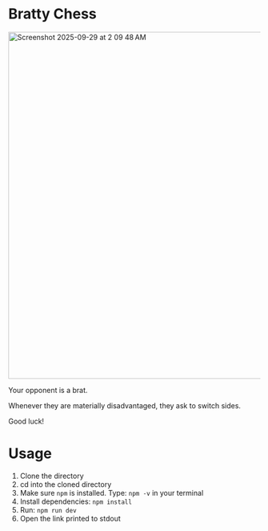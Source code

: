 # Bratty Chess
<img width="1032" height="692" alt="Screenshot 2025-09-29 at 2 09 48 AM" src="https://github.com/user-attachments/assets/5339756d-cd21-4987-b6e7-500d1aa1fba9" />

Your opponent is a brat. 

Whenever they are materially disadvantaged, they ask to switch sides. 

Good luck!

# Usage
1. Clone the directory
2. cd into the cloned directory
3. Make sure `npm` is installed. Type: `npm -v` in your terminal 
4. Install dependencies: `npm install`
5. Run: `npm run dev`
6. Open the link printed to stdout
